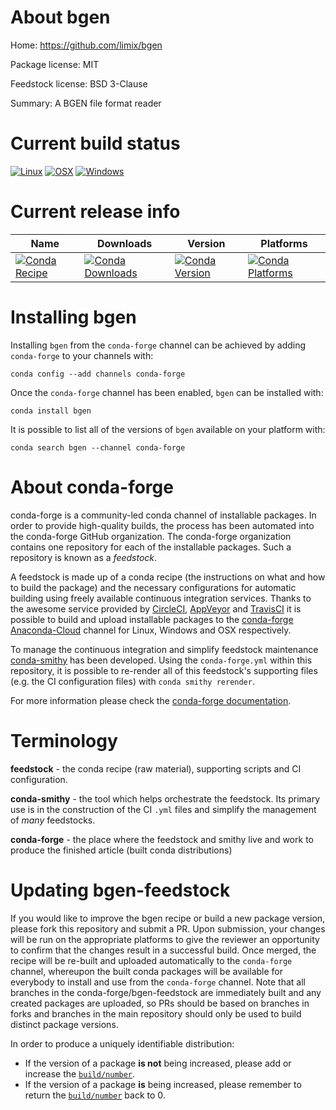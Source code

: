 About bgen
==========

Home: https://github.com/limix/bgen

Package license: MIT

Feedstock license: BSD 3-Clause

Summary: A BGEN file format reader



Current build status
====================

[![Linux](https://img.shields.io/circleci/project/github/conda-forge/bgen-feedstock/master.svg?label=Linux)](https://circleci.com/gh/conda-forge/bgen-feedstock)
[![OSX](https://img.shields.io/travis/conda-forge/bgen-feedstock/master.svg?label=macOS)](https://travis-ci.org/conda-forge/bgen-feedstock)
[![Windows](https://img.shields.io/appveyor/ci/conda-forge/bgen-feedstock/master.svg?label=Windows)](https://ci.appveyor.com/project/conda-forge/bgen-feedstock/branch/master)

Current release info
====================

| Name | Downloads | Version | Platforms |
| --- | --- | --- | --- |
| [![Conda Recipe](https://img.shields.io/badge/recipe-bgen-green.svg)](https://anaconda.org/conda-forge/bgen) | [![Conda Downloads](https://img.shields.io/conda/dn/conda-forge/bgen.svg)](https://anaconda.org/conda-forge/bgen) | [![Conda Version](https://img.shields.io/conda/vn/conda-forge/bgen.svg)](https://anaconda.org/conda-forge/bgen) | [![Conda Platforms](https://img.shields.io/conda/pn/conda-forge/bgen.svg)](https://anaconda.org/conda-forge/bgen) |

Installing bgen
===============

Installing `bgen` from the `conda-forge` channel can be achieved by adding `conda-forge` to your channels with:

```
conda config --add channels conda-forge
```

Once the `conda-forge` channel has been enabled, `bgen` can be installed with:

```
conda install bgen
```

It is possible to list all of the versions of `bgen` available on your platform with:

```
conda search bgen --channel conda-forge
```


About conda-forge
=================

conda-forge is a community-led conda channel of installable packages.
In order to provide high-quality builds, the process has been automated into the
conda-forge GitHub organization. The conda-forge organization contains one repository
for each of the installable packages. Such a repository is known as a *feedstock*.

A feedstock is made up of a conda recipe (the instructions on what and how to build
the package) and the necessary configurations for automatic building using freely
available continuous integration services. Thanks to the awesome service provided by
[CircleCI](https://circleci.com/), [AppVeyor](https://www.appveyor.com/)
and [TravisCI](https://travis-ci.org/) it is possible to build and upload installable
packages to the [conda-forge](https://anaconda.org/conda-forge)
[Anaconda-Cloud](https://anaconda.org/) channel for Linux, Windows and OSX respectively.

To manage the continuous integration and simplify feedstock maintenance
[conda-smithy](https://github.com/conda-forge/conda-smithy) has been developed.
Using the ``conda-forge.yml`` within this repository, it is possible to re-render all of
this feedstock's supporting files (e.g. the CI configuration files) with ``conda smithy rerender``.

For more information please check the [conda-forge documentation](https://conda-forge.org/docs/).

Terminology
===========

**feedstock** - the conda recipe (raw material), supporting scripts and CI configuration.

**conda-smithy** - the tool which helps orchestrate the feedstock.
                   Its primary use is in the construction of the CI ``.yml`` files
                   and simplify the management of *many* feedstocks.

**conda-forge** - the place where the feedstock and smithy live and work to
                  produce the finished article (built conda distributions)


Updating bgen-feedstock
=======================

If you would like to improve the bgen recipe or build a new
package version, please fork this repository and submit a PR. Upon submission,
your changes will be run on the appropriate platforms to give the reviewer an
opportunity to confirm that the changes result in a successful build. Once
merged, the recipe will be re-built and uploaded automatically to the
`conda-forge` channel, whereupon the built conda packages will be available for
everybody to install and use from the `conda-forge` channel.
Note that all branches in the conda-forge/bgen-feedstock are
immediately built and any created packages are uploaded, so PRs should be based
on branches in forks and branches in the main repository should only be used to
build distinct package versions.

In order to produce a uniquely identifiable distribution:
 * If the version of a package **is not** being increased, please add or increase
   the [``build/number``](https://conda.io/docs/user-guide/tasks/build-packages/define-metadata.html#build-number-and-string).
 * If the version of a package **is** being increased, please remember to return
   the [``build/number``](https://conda.io/docs/user-guide/tasks/build-packages/define-metadata.html#build-number-and-string)
   back to 0.
